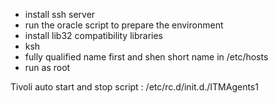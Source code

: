 * install ssh server
* run the oracle script to prepare the environment
* install lib32 compatibility libraries
* ksh
* fully qualified name first and shen short name in /etc/hosts
* run as root



Tivoli auto start and stop script : /etc/rc.d/init.d./ITMAgents1
